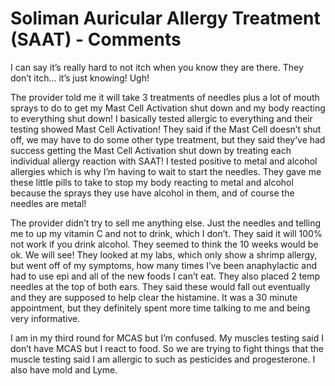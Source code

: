 <!--
source: gpt-3 + jph editing
tags: treatments acupuncture comments
-->

# Soliman Auricular Allergy Treatment (SAAT) - Comments

I can say it’s really hard to not itch when you know they are there. They don’t itch… it’s just knowing! Ugh!

The provider told me it will take 3 treatments of needles plus a lot of mouth sprays to do to get my Mast Cell Activation shut down and my body reacting to everything shut down! I basically tested allergic to everything and their testing showed Mast Cell Activation! They said if the Mast Cell doesn’t shut off, we may have to do some other type treatment, but they said they’ve had success getting the Mast Cell Activation shut down by treating each individual allergy reaction with SAAT! I tested positive to metal and alcohol allergies which is why I’m having to wait to start the needles. They gave me these little pills to take to stop my body reacting to metal and alcohol because the sprays they use have alcohol in them, and of course the needles are metal!

The provider didn’t try to sell me anything else. Just the needles and telling me to up my vitamin C and not to drink, which I don’t. They said it will 100% not work if you drink alcohol. They seemed to think the 10 weeks would be ok. We will see! They looked at my labs, which only show a shrimp allergy, but went off of my symptoms, how many times I’ve been anaphylactic and had to use epi and all of the new foods I can’t eat. They also placed 2 temp needles at the top of both ears. They said these would fall out eventually and they are supposed to help clear the histamine. It was a 30 minute appointment, but they definitely spent more time talking to me and being very informative.

I am in my third round for MCAS but I’m confused. My muscles testing said I don’t have MCAS but I react to food. So we are trying to fight things that the muscle testing said I am allergic to such as pesticides and progesterone. I also have mold and Lyme.
